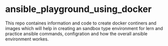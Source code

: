 # ansible_playground_using_docker

This repo containes information and code to create docker continers and images which will help in creating an sandbox type environment for lern and practice ansible commands, configration and how the overall ansible environment workes.

